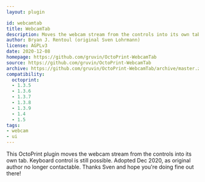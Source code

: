 ```yaml
---
layout: plugin

id: webcamtab
title: WebcamTab
description: Moves the webcam stream from the controls into its own tab
author: Bryan J. Rentoul (original Sven Lohrmann)
license: AGPLv3
date: 2020-12-08
homepage: https://github.com/gruvin/OctoPrint-WebcamTab
source: https://github.com/gruvin/OctoPrint-WebcamTab
archive: https://github.com/gruvin/OctoPrint-WebcamTab/archive/master.zip
compatibility:
  octoprint:
  - 1.3.5
  - 1.3.6
  - 1.3.7
  - 1.3.8
  - 1.3.9
  - 1.4
  - 1.5
tags:
- webcam
- ui
---
```


This OctoPrint plugin moves the webcam stream from the controls into its own tab. Keyboard control is still possible.
Adopted Dec 2020, as original author no longer contactable. Thanks Sven and hope you're doing fine out there!

